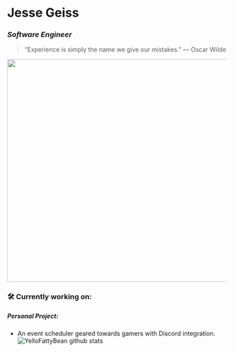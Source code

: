 # Jesse Geiss
### *Software Engineer*
>“Experience is simply the name we give our mistakes.” ― Oscar Wilde

<img src=https://blog.paper.li/wp-content/uploads/2020/02/LinkedIn-banner-19-1024x256.png  width=512> 


### 🛠️ Currently working on: 
##### Personal Project: 
+ An event scheduler geared towards gamers with Discord integration.
![YelloFattyBean github stats](https://github-readme-stats.vercel.app/api?username=YelloFattyBean&show_icons=true&theme=midnight-purple)

 

<!--
**YelloFattyBean/YelloFattyBean** is a ✨ _special_ ✨ repository because its `README.md` (this file) appears on your GitHub profile.

Here are some ideas to get you started:

- 🔭 I’m currently working on ...
- 🌱 I’m currently learning ...
- 👯 I’m looking to collaborate on ...
- 🤔 I’m looking for help with ...
- 💬 Ask me about ...
- 📫 How to reach me: ...
- 😄 Pronouns: ...
- ⚡ Fun fact: ...
-->
